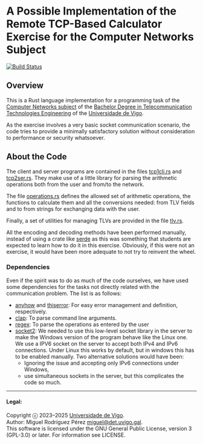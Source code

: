 # A Possible Implementation of the Remote TCP-Based Calculator Exercise for the Computer Networks Subject

[![Build Status](https://github.com/RedesdeOrdenadores/tcp1-2022-2023/actions/workflows/build.yml/badge.svg)](https://github.com/migrax/tcp1-2022-2023/actions/workflows/build.yml)

## Overview

This is a Rust language implementation for a programming task of the [Computer
Networks subject][CN] of the [Bachelor Degree in Telecommunication Technologies
Engineering][BTTE] of the [Universidade de Vigo][uvigo].

As the exercise involves a very basic socket communication scenario, the code
tries to provide a minimally satisfactory solution without consideration to
performance or security whatsoever.

## About the Code

The client and server programs are contained in the files
[tcp1cli.rs](src/bin/tcp1cli.rs) and [tcp2ser.rs](src/bin/tcp1ser.rs). They make
use of a little library for parsing the arithmetic operations both from the user
and from/to the network.

The file [operations.rs](src/operation.rs) defines the allowed set of arithmetic
operations, the functions to calculate them and all the conversions needed: from
TLV fields and to from strings for exchanging data with the user.

Finally, a set of utilities for managing TLVs are provided in the file
[tlv.rs](src/tlv.rs).

All the encoding and decoding methods have been performed manually, instead of
using a crate like [serde][serde] as this was something that students are
expected to learn how to do it in this exercise. Obviously, if this were not an
exercise, it would have been more adequate to not try to reinvent the wheel.

### Dependencies

Even if the spirit was to do as much of the code ourselves, we have used some
dependencies for the tasks not directly related with the communication problem.
The list is as follows:

* [anyhow][anyhow] and [thiserror][thiserror]: For easy error management and
      definition, respectively.
* [clap][clap]: To parse command line arguments.
* [regex][regex]: To parse the operations as entered by the user
* [socket2][socket2]: We needed to use this low-level socket library in the
      server to make the Windows version of the program behave like the Linux
      one. We use a IPV6 socket on the server to accept both IPv4 and IPv6
      connections. Under Linux this works by default, but in windows this has to
      be enabled manually. Two alternative solutions would have been:
  * Ignoring the issue and accepting only IPv6 connections under Windows,
  * use simultaneous sockets in the server, but this complicates the code so much.

---
#### Legal:
Copyright ⓒ 2023–2025 [Universidade de Vigo][uvigo].<br>
Author: Miguel Rodríguez Pérez <miguel@det.uvigo.gal>.<br>
This software is licensed under the GNU General Public License, version 3 (GPL-3.0) or later. For information see LICENSE.

[uvigo]: https://www.uvigo.gal/
[BTTE]: https://teleco.uvigo.es/estudos/graos/bachelor-degree-in-telecommunication-technologies-engineering/
[CN]: https://secretaria.uvigo.gal/docnet-nuevo/guia_docent/index.php?centre=305&ensenyament=V05G306V01&assignatura=V05G306V01210&idioma=eng
[serde]: https://serde.rs/
[anyhow]: https://crates.io/crates/anyhow
[thiserror]: https://crates.io/crates/thiserror
[socket2]: https://crates.io/crates/socket2
[regex]: https://crates.io/crates/regex
[clap]: https://crates.io/crates/regex
